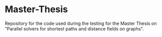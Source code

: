 # Master-Thesis
Repository for the code used during the testing for the Master Thesis on "Parallel solvers for shortest paths and distance fields on graphs".
